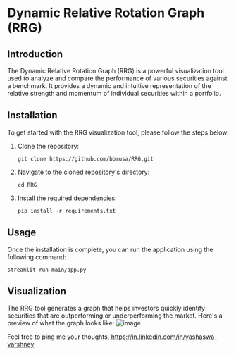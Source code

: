 # Dynamic Relative Rotation Graph (RRG)

## Introduction
The Dynamic Relative Rotation Graph (RRG) is a powerful visualization tool used to analyze and compare the performance of various securities against a benchmark. It provides a dynamic and intuitive representation of the relative strength and momentum of individual securities within a portfolio.

## Installation
To get started with the RRG visualization tool, please follow the steps below:

1. Clone the repository:
   ```
   git clone https://github.com/bbmusa/RRG.git
   ```
2. Navigate to the cloned repository's directory:
   ```
   cd RRG
   ```
3. Install the required dependencies:
   ```
   pip install -r requirements.txt
   ```

## Usage
Once the installation is complete, you can run the application using the following command:
```
streamlit run main/app.py
```

## Visualization
The RRG tool generates a graph that helps investors quickly identify securities that are outperforming or underperforming the market. Here's a preview of what the graph looks like:
![image](https://github.com/bbmusa/RRG/assets/65719349/7c83e705-1bce-4124-87cf-a1c6354d418a)


Feel free to ping me your thoughts,
https://in.linkedin.com/in/yashaswa-varshney
